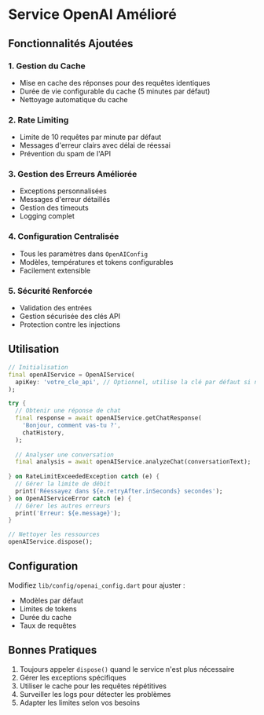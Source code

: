 # Service OpenAI Amélioré

## Fonctionnalités Ajoutées

### 1. Gestion du Cache
- Mise en cache des réponses pour des requêtes identiques
- Durée de vie configurable du cache (5 minutes par défaut)
- Nettoyage automatique du cache

### 2. Rate Limiting
- Limite de 10 requêtes par minute par défaut
- Messages d'erreur clairs avec délai de réessai
- Prévention du spam de l'API

### 3. Gestion des Erreurs Améliorée
- Exceptions personnalisées
- Messages d'erreur détaillés
- Gestion des timeouts
- Logging complet

### 4. Configuration Centralisée
- Tous les paramètres dans `OpenAIConfig`
- Modèles, températures et tokens configurables
- Facilement extensible

### 5. Sécurité Renforcée
- Validation des entrées
- Gestion sécurisée des clés API
- Protection contre les injections

## Utilisation

```dart
// Initialisation
final openAIService = OpenAIService(
  apiKey: 'votre_cle_api', // Optionnel, utilise la clé par défaut si non fournie
);

try {
  // Obtenir une réponse de chat
  final response = await openAIService.getChatResponse(
    'Bonjour, comment vas-tu ?',
    chatHistory,
  );
  
  // Analyser une conversation
  final analysis = await openAIService.analyzeChat(conversationText);
  
} on RateLimitExceededException catch (e) {
  // Gérer la limite de débit
  print('Réessayez dans ${e.retryAfter.inSeconds} secondes');
} on OpenAIServiceError catch (e) {
  // Gérer les autres erreurs
  print('Erreur: ${e.message}');
}

// Nettoyer les ressources
openAIService.dispose();
```

## Configuration

Modifiez `lib/config/openai_config.dart` pour ajuster :
- Modèles par défaut
- Limites de tokens
- Durée du cache
- Taux de requêtes

## Bonnes Pratiques

1. Toujours appeler `dispose()` quand le service n'est plus nécessaire
2. Gérer les exceptions spécifiques
3. Utiliser le cache pour les requêtes répétitives
4. Surveiller les logs pour détecter les problèmes
5. Adapter les limites selon vos besoins

